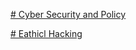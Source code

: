 [# Cyber Security and Policy](https://onlinecourses.nptel.ac.in/noc25_cs116/announcements?force=true)

[# Eathicl Hacking](https://onlinecourses.nptel.ac.in/noc25_cs142/preview)
